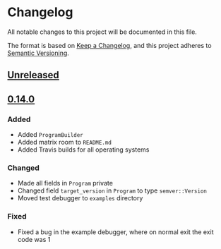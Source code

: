 # Changelog
All notable changes to this project will be documented in this file.

The format is based on [Keep a Changelog](https://keepachangelog.com/en/1.0.0/),
and this project adheres to [Semantic Versioning](https://semver.org/spec/v2.0.0.html).

## [Unreleased]

## [0.14.0]
### Added
- Added `ProgramBuilder`
- Added matrix room to `README.md`
- Added Travis builds for all operating systems

### Changed
- Made all fields in `Program` private
- Changed field `target_version` in `Program` to type `semver::Version`
- Moved test debugger to `examples` directory

### Fixed
- Fixed a bug in the example debugger, where on normal exit the exit code was 1


[Unreleased]: https://github.com/bakervm/melon/compare/v0.14.0...HEAD
[0.14.0]: https://github.com/bakervm/melon/compare/v0.13.1...v0.14.0
